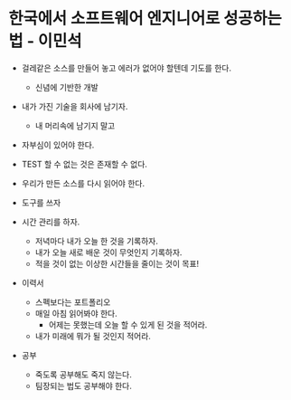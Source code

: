 # 한국에서 소프트웨어 엔지니어로 성공하는 법 - 이민석

- 걸레같은 소스를 만들어 놓고 에러가 없어야 할텐데 기도를 한다.
  - 신념에 기반한 개발

- 내가 가진 기술을 회사에 남기자.
  - 내 머리속에 남기지 말고

- 자부심이 있어야 한다.

- TEST 할 수 없는 것은 존재할 수 없다.

- 우리가 만든 소스를 다시 읽어야 한다.

- 도구를 쓰자

- 시간 관리를 하자.
  - 저녁마다 내가 오늘 한 것을 기록하자.
  - 내가 오늘 새로 배운 것이 무엇인지 기록하자.
  - 적을 것이 없는 이상한 시간들을 줄이는 것이 목표!

- 이력서
  - 스펙보다는 포트폴리오
  - 매일 아침 읽어봐야 한다.
    - 어제는 못했는데 오늘 할 수 있게 된 것을 적어라.
  - 내가 미래에 뭐가 될 것인지 적어라.

- 공부
  - 죽도록 공부해도 죽지 않는다.
  - 팀장되는 법도 공부해야 한다.
